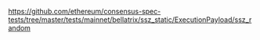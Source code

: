 https://github.com/ethereum/consensus-spec-tests/tree/master/tests/mainnet/bellatrix/ssz_static/ExecutionPayload/ssz_random